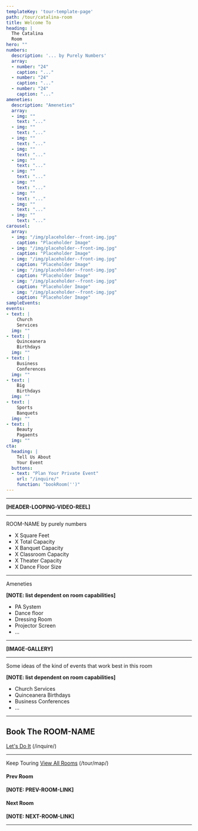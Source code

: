 ```yaml
---
templateKey: 'tour-template-page'
path: /tour/catalina-room
title: Welcome To
heading: |
  The Catalina
  Room
hero: ""
numbers:
  description: '... by Purely Numbers'
  array:
  - number: "24"
    caption: "..."
  - number: "24"
    caption: "..."
  - number: "24"
    caption: "..."
ameneties:
  description: "Ameneties"
  array:
  - img: ""
    text: "..."
  - img: ""
    text: "..."
  - img: ""
    text: "..."
  - img: ""
    text: "..."
  - img: ""
    text: "..."
  - img: ""
    text: "..."
  - img: ""
    text: "..."
  - img: ""
    text: "..."
  - img: ""
    text: "..."
  - img: ""
    text: "..."
carousel:
  array:
  - img: "/img/placeholder--front-img.jpg"
    caption: "Placeholder Image"
  - img: "/img/placeholder--front-img.jpg"
    caption: "Placeholder Image"
  - img: "/img/placeholder--front-img.jpg"
    caption: "Placeholder Image"
  - img: "/img/placeholder--front-img.jpg"
    caption: "Placeholder Image"
  - img: "/img/placeholder--front-img.jpg"
    caption: "Placeholder Image"
  - img: "/img/placeholder--front-img.jpg"
    caption: "Placeholder Image"
sampleEvents:
events:
- text: |
    Church
    Services
  img: ""
- text: |
    Quinceanera
    Birthdays
  img: ""
- text: |
    Business
    Conferences
  img: ""
- text: |
    Big
    Birthdays
  img: ""
- text: |
    Sports
    Banquets
  img: ""
- text: |
    Beauty
    Pagaents
  img: ""
cta:
  heading: |
    Tell Us About
    Your Event
  buttons:
  - text: "Plan Your Private Event"
    url: "/inquire/"
    function: "bookRoom('')"  
---
```

---

**[HEADER-LOOPING-VIDEO-REEL]**

---

ROOM-NAME by purely numbers

- X Square Feet
- X Total Capacity
- X Banquet Capacity
- X Classroom Capacity
- X Theater Capacity
- X Dance Floor Size

---

Ameneties

**[NOTE: list dependent on room capabilities]**
- PA System
- Dance floor
- Dressing Room
- Projector Screen
- ...

---

**[IMAGE-GALLERY]**

---

Some ideas of the kind of events that work best in this room

**[NOTE: list dependent on room capabilities]**
- Church Services
- Quinceanera Birthdays
- Business Conferences
- ...

---

## Book The ROOM-NAME
[Let's Do It](/inquire/) (/inquire/)

---

Keep Touring
[View All Rooms](/tour/map/) (/tour/map/)

#### Prev Room
**[NOTE: PREV-ROOM-LINK]**

#### Next Room
**[NOTE: NEXT-ROOM-LINK]**

---
